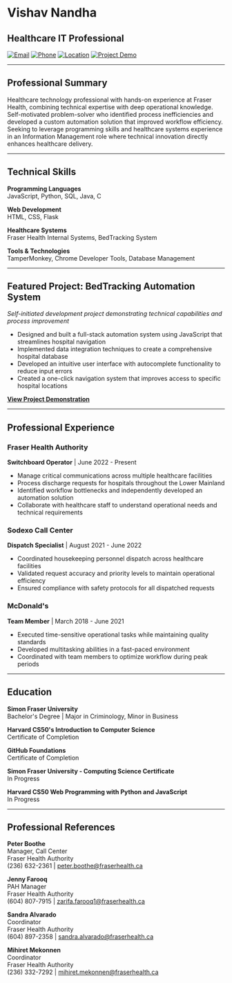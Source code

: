 # Vishav Nandha

## Healthcare IT Professional

[![Email](https://img.shields.io/badge/Email-vishav.nandha%40fraserhealth.ca-blue)](mailto:vishav.nandha@fraserhealth.ca)
[![Phone](https://img.shields.io/badge/Phone-604--614--4884-green)](tel:604-614-4884)
[![Location](https://img.shields.io/badge/Location-Surrey%2C%20BC-orange)](https://goo.gl/maps/YOUR_LOCATION)
[![Project Demo](https://img.shields.io/badge/Project-BedTracking%20Demo-red)](https://www.youtube.com/watch?v=XsWKpcahY_4)

---

## Professional Summary

Healthcare technology professional with hands-on experience at Fraser Health, combining technical expertise with deep operational knowledge. Self-motivated problem-solver who identified process inefficiencies and developed a custom automation solution that improved workflow efficiency. Seeking to leverage programming skills and healthcare systems experience in an Information Management role where technical innovation directly enhances healthcare delivery.

---

## Technical Skills

**Programming Languages**  
JavaScript, Python, SQL, Java, C

**Web Development**  
HTML, CSS, Flask

**Healthcare Systems**  
Fraser Health Internal Systems, BedTracking System

**Tools & Technologies**  
TamperMonkey, Chrome Developer Tools, Database Management

---

## Featured Project: BedTracking Automation System

*Self-initiated development project demonstrating technical capabilities and process improvement*

- Designed and built a full-stack automation system using JavaScript that streamlines hospital navigation
- Implemented data integration techniques to create a comprehensive hospital database
- Developed an intuitive user interface with autocomplete functionality to reduce input errors
- Created a one-click navigation system that improves access to specific hospital locations

[**View Project Demonstration**](https://www.youtube.com/watch?v=XsWKpcahY_4)

---

## Professional Experience

### Fraser Health Authority
**Switchboard Operator** | June 2022 - Present
- Manage critical communications across multiple healthcare facilities
- Process discharge requests for hospitals throughout the Lower Mainland
- Identified workflow bottlenecks and independently developed an automation solution
- Collaborate with healthcare staff to understand operational needs and technical requirements

### Sodexo Call Center
**Dispatch Specialist** | August 2021 - June 2022
- Coordinated housekeeping personnel dispatch across healthcare facilities
- Validated request accuracy and priority levels to maintain operational efficiency
- Ensured compliance with safety protocols for all dispatched requests

### McDonald's
**Team Member** | March 2018 - June 2021
- Executed time-sensitive operational tasks while maintaining quality standards
- Developed multitasking abilities in a fast-paced environment
- Coordinated with team members to optimize workflow during peak periods

---

## Education

**Simon Fraser University**  
Bachelor's Degree | Major in Criminology, Minor in Business

**Harvard CS50's Introduction to Computer Science**  
Certificate of Completion

**GitHub Foundations**  
Certificate of Completion

**Simon Fraser University - Computing Science Certificate**  
In Progress

**Harvard CS50 Web Programming with Python and JavaScript**  
In Progress

---

## Professional References

**Peter Boothe**  
Manager, Call Center  
Fraser Health Authority  
(236) 632-2361 | peter.boothe@fraserhealth.ca

**Jenny Farooq**  
PAH Manager  
Fraser Health Authority  
(604) 807-7915 | zarifa.farooq1@fraserhealth.ca

**Sandra Alvarado**  
Coordinator  
Fraser Health Authority  
(604) 897-2358 | sandra.alvarado@fraserhealth.ca

**Mihiret Mekonnen**  
Coordinator  
Fraser Health Authority  
(236) 332-7292 | mihiret.mekonnen@fraserhealth.ca
